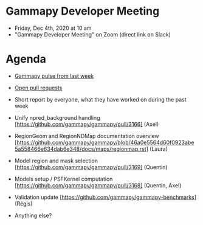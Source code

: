 

# Gammapy Developer Meeting

* Friday, Dec 4th, 2020 at 10 am
* "Gammapy Developer Meeting" on Zoom (direct link on Slack)
# Agenda

* [Gammapy pulse from last week](https://github.com/gammapy/gammapy/pulse)
* [Open pull requests](https://github.com/gammapy/gammapy/pulls)
* Short report by everyone, what they have worked on during the past week 

* Unify npred_background handling [https://github.com/gammapy/gammapy/pull/3166] (Axel)
* RegionGeom and RegionNDMap documentation overview [https://github.com/gammapy/gammapy/blob/46a0e5564d60f0923abe5a558466e634dab6e348/docs/maps/regionmap.rst] (Laura)
* Model region and mask selection [https://github.com/gammapy/gammapy/pull/3169] (Quentin)
* Models setup / PSFKernel computation [https://github.com/gammapy/gammapy/pull/3168] (Quentin, Axel) 
* Validation update [https://github.com/gammapy/gammapy-benchmarks] (Régis)
* Anything else?

